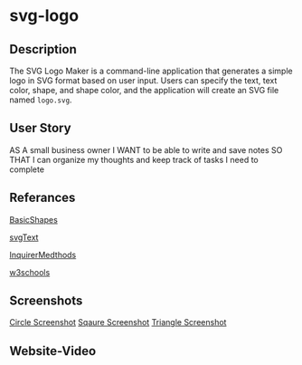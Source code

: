 # svg-logo

## Description

The SVG Logo Maker is a command-line application that generates a simple logo in SVG format based on user input. Users can specify the text, text color, shape, and shape color, and the application will create an SVG file named `logo.svg`.

## User Story

AS A small business owner
I WANT to be able to write and save notes
SO THAT I can organize my thoughts and keep track of tasks I need to complete

## Referances

[BasicShapes](https://developer.mozilla.org/en-US/docs/Web/SVG/Tutorial/Basic_Shapes)

[svgText](https://developer.mozilla.org/en-US/docs/Web/SVG/Tutorial/Texts)

[InquirerMedthods](https://www.npmjs.com/package/inquirer/v/8.2.4#methods)

[w3schools](https://www.w3schools.com/graphics/svg_intro.asp)

## Screenshots

[Circle Screenshot](/images/circle.png)
[Sqaure Screenshot](/images/square.png)
[Triangle Screenshot](/images/triangle.png)

## Website-Video